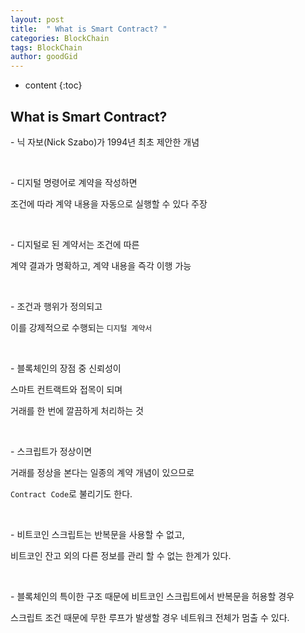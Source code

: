 ```yaml
---
layout: post
title:  " What is Smart Contract? "
categories: BlockChain
tags: BlockChain
author: goodGid
---
```

* content
{:toc}

## What is Smart Contract?

\- 닉 자보(Nick Szabo)가 1994년 최초 제안한 개념

<br>

\- 디지털 명령어로 계약을 작성하면 

조건에 따라 계약 내용을 자동으로 실행할 수 있다 주장

<br>


\- 디지털로 된 계약서는 조건에 따른 

계약 결과가 명확하고, 계약 내용을 즉각 이행 가능

<br>

\- 조건과 행위가 정의되고 

이를 강제적으로 수행되는 `디지털 계약서`

<br>

\- 블록체인의 장점 중 신뢰성이

스마트 컨트랙트와 접목이 되며

거래를 한 번에 깔끔하게 처리하는 것

<br>

\- 스크립트가 정상이면

거래를 정상을 본다는 일종의 계약 개념이 있으므로

`Contract Code`로 불리기도 한다.

<br>

\- 비트코인 스크립트는 반복문을 사용할 수 없고,

비트코인 잔고 외의 다른 정보를 관리 할 수 없는 한계가 있다.

<br>

\- 블록체인의 특이한 구조 때문에 비트코인 스크립트에서 반복문을 허용할 경우

스크립트 조건 때문에 무한 루프가 발생할 경우 네트워크 전체가 멈출 수 있다.



